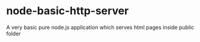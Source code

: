 # node-basic-http-server
A very basic pure node.js application which serves html pages inside public folder
